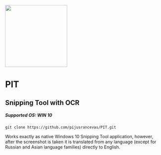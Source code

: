 <img src="https://github.com/pijusrancevas/SnippingToolOCR/blob/30531a09167e5e2fa607531a410a2aba5079633f/LOGO.png" width="200px" height="auto"/>


# PIT
## Snipping Tool with OCR

##### Supported OS: WIN 10

```
git clone https://github.com/pijusrancevas/PIT.git
```

Works exactly as native Windows 10 Snipping Tool application, however, after the screenshot is taken it is translated from any language (except for Russian and Asian language families) directly to English.
